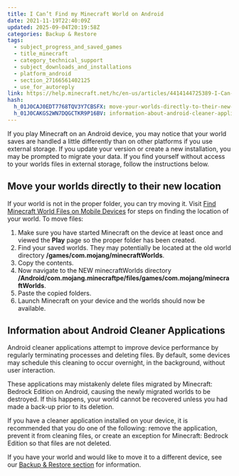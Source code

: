 ```yaml
---
title: I Can’t Find my Minecraft World on Android
date: 2021-11-19T22:40:09Z
updated: 2025-09-04T20:19:58Z
categories: Backup & Restore
tags:
  - subject_progress_and_saved_games
  - title_minecraft
  - category_technical_support
  - subject_downloads_and_installations
  - platform_android
  - section_27166561402125
  - use_for_autoreply
link: https://help.minecraft.net/hc/en-us/articles/4414144725389-I-Can-t-Find-my-Minecraft-World-on-Android
hash:
  h_01J0CAJ0EDT7768TQV3Y7CBSFX: move-your-worlds-directly-to-their-new-location
  h_01J0CAKGS2WN7DQGCTKR9P16BV: information-about-android-cleaner-applications
---
```


If you play Minecraft on an Android device, you may notice that your world saves are handled a little differently than on other platforms if you use external storage. If you update your version or create a new installation, you may be prompted to migrate your data. If you find yourself without access to your worlds files in external storage, follow the instructions below.

## Move your worlds directly to their new location

If your world is not in the proper folder, you can try moving it. Visit [Find Minecraft World Files on Mobile Devices](./Find-Minecraft-World-Files-on-Mobile-Devices.md) for steps on finding the location of your world. To move files:

1.  Make sure you have started Minecraft on the device at least once and viewed the **Play** page so the proper folder has been created.
2.  Find your saved worlds. They may potentially be located at the old world directory **/games/com.mojang/minecraftWorlds**.
3.  Copy the contents.
4.  Now navigate to the NEW minecraftWorlds directory **/Android/com.mojang.minecraftpe/files/games/com.mojang/minecraftWorlds**.
5.  Paste the copied folders.
6.  Launch Minecraft on your device and the worlds should now be available.

## Information about Android Cleaner Applications

Android cleaner applications attempt to improve device performance by regularly terminating processes and deleting files. By default, some devices may schedule this cleaning to occur overnight, in the background, without user interaction.

These applications may mistakenly delete files migrated by Minecraft: Bedrock Edition on Android, causing the newly migrated worlds to be destroyed. If this happens, your world cannot be recovered unless you had made a back-up prior to its deletion.

If you have a cleaner application installed on your device, it is recommended that you do one of the following: remove the application, prevent it from cleaning files, or create an exception for Minecraft: Bedrock Edition so that files are not deleted.

If you have your world and would like to move it to a different device, see our [Backup & Restore section](https://help.minecraft.net/hc/en-us/sections/27166561402125) for information.
